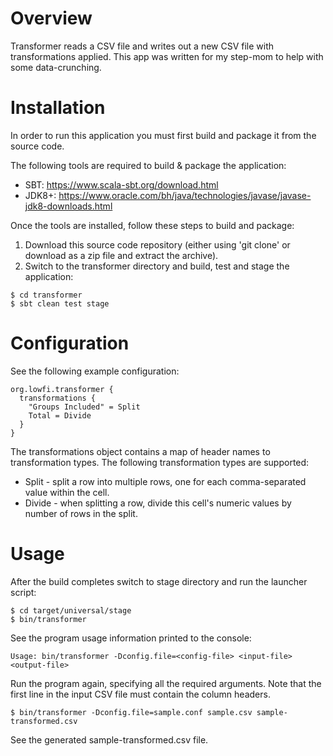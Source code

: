 # Overview
Transformer reads a CSV file and writes out a new CSV file with transformations applied. 
This app was written for my step-mom to help with some data-crunching.

# Installation
In order to run this application you must first build and package it from the source code.

The following tools are required to build & package the application:
* SBT: https://www.scala-sbt.org/download.html
* JDK8+: https://www.oracle.com/bh/java/technologies/javase/javase-jdk8-downloads.html

Once the tools are installed, follow these steps to build and package:
1. Download this source code repository (either using 'git clone' or download as a zip file and extract the archive).
2. Switch to the transformer directory and build, test and stage the application:
```
$ cd transformer
$ sbt clean test stage
```

# Configuration
See the following example configuration:
```
org.lowfi.transformer {
  transformations {
    "Groups Included" = Split
    Total = Divide
  }
}
```
The transformations object contains a map of header names to transformation types.
The following transformation types are supported:
* Split - split a row into multiple rows, one for each comma-separated value within the cell.
* Divide - when splitting a row, divide this cell's numeric values by number of rows in the split.

# Usage
After the build completes switch to stage directory and run the launcher script:
```
$ cd target/universal/stage
$ bin/transformer
```

See the program usage information printed to the console:
```
Usage: bin/transformer -Dconfig.file=<config-file> <input-file> <output-file>
```

Run the program again, specifying all the required arguments.
Note that the first line in the input CSV file must contain the column headers.
```
$ bin/transformer -Dconfig.file=sample.conf sample.csv sample-transformed.csv
```
See the generated sample-transformed.csv file.

